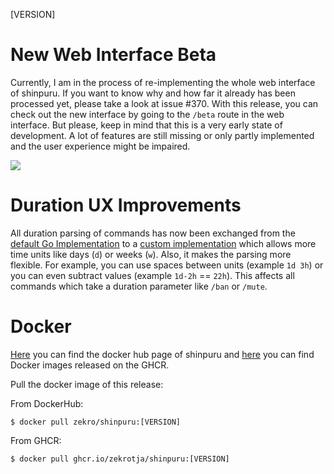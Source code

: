 [VERSION]

<!-- > **Attention**  
> This is a hotfix patch. If you want to see the changelog for release 1.30.0, please look [**here**](https://github.com/zekroTJA/shinpuru/releases/tag/1.30.0). -->

# New Web Interface Beta

Currently, I am in the process of re-implementing the whole web interface of shinpuru. If you want to know why and how far it already has been processed yet, please take a look at issue #370. With this release, you can check out the new interface by going to the `/beta` route in the web interface. But please, keep in mind that this is a very early state of development. A lot of features are still missing or only partly implemented and the user experience might be impaired.

![](https://user-images.githubusercontent.com/16734205/178149927-2b100aa8-f33e-403c-8b38-2d2d4afdca18.gif)

# Duration UX Improvements

All duration parsing of commands has now been exchanged from the [default Go Implementation](https://pkg.go.dev/time#ParseDuration) to a [custom implementation](https://github.com/zekroTJA/shinpuru/blob/dev/pkg/timeutil/timeutil.go#L49-L117) which allows more time units like days (`d`) or weeks (`w`). Also, it makes the parsing more flexible. For example, you can use spaces between units (example `1d 3h`) or you can even subtract values (example `1d-2h` == `22h`). This affects all commands which take a duration parameter like `/ban` or `/mute`.

# Docker

[Here](https://hub.docker.com/r/zekro/shinpuru) you can find the docker hub page of shinpuru and [here](https://github.com/zekroTJA?tab=packages&repo_name=shinpuru) you can find Docker images released on the GHCR.

Pull the docker image of this release:

From DockerHub:

```
$ docker pull zekro/shinpuru:[VERSION]
```

From GHCR:

```
$ docker pull ghcr.io/zekrotja/shinpuru:[VERSION]
```
